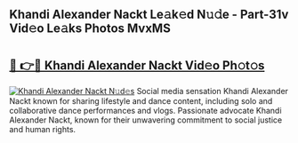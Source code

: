 ## Khandi Alexander Nackt Le𝚊k𝚎d N𝚞𝚍e - Part-31v Vid𝚎o Le𝚊ks Photos MvxMS

# <h2><a href="http://fb681mg.evod.top/?m=Khandi+Alexander+Nackt">🔗 👉🔴 Khandi Alexander Nackt Vid𝚎o Ph𝚘t𝚘s</a></h2>

[![Khandi Alexander Nackt N𝚞d𝚎s](https://i.imgur.com/8V9OHl7.gif)](http://fb681mg.evod.top/?m=Khandi+Alexander+Nackt)
Social media sensation Khandi Alexander Nackt known for sharing lifestyle and dance content, including solo and collaborative dance performances and vlogs. Passionate advocate Khandi Alexander Nackt, known for their unwavering commitment to social justice and human rights. 
